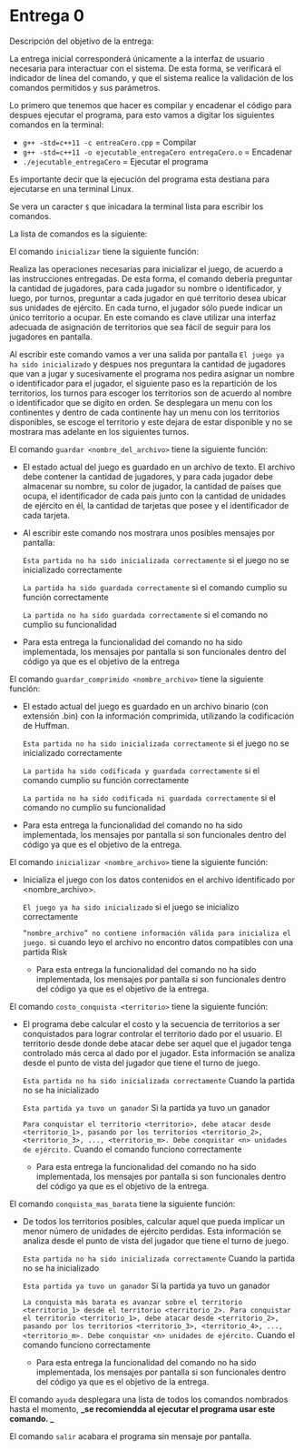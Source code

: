# Entrega 0

Descripción del objetivo de la entrega:

La entrega inicial corresponderá únicamente a la interfaz de usuario necesaria para interactuar con el sistema. De
esta forma, se verificará el indicador de línea del comando, y que el sistema realice la validación de los comandos
permitidos y sus parámetros.

Lo primero que tenemos que hacer es compilar y encadenar el código para despues ejecutar el programa, para esto vamos a digitar los siguientes comandos en la terminal:

  - `g++ -std=c++11 -c entreaCero.cpp` = Compilar
  - `g++ -std=c++11 -o ejecutable_entregaCero entregaCero.o` = Encadenar
  - `./ejecutable_entregaCero` = Ejecutar el programa

Es importante decir que la ejecución del programa esta destiana para ejecutarse en una terminal Linux.

Se vera un caracter `$` que inicadara la terminal lista para escribir los comandos.

La lista de comandos es la siguiente: 

 El comando `inicializar` tiene la siguiente función: 

  Realiza las operaciones necesarias para inicializar el juego, de acuerdo a las instrucciones
  entregadas. De esta forma, el comando debería preguntar la cantidad de jugadores, para cada jugador su
  nombre o identificador, y luego, por turnos, preguntar a cada jugador en qué territorio desea ubicar sus
  unidades de ejército. En cada turno, el jugador sólo puede indicar un único territorio a ocupar. En este
  comando es clave utilizar una interfaz adecuada de asignación de territorios que sea fácil de seguir para los
  jugadores en pantalla.

  Al escribir este comando vamos a ver una salida por pantalla `El juego ya ha sido inicializado` y despues nos preguntara la cantidad de jugadores
  que van a jugar y sucesivamente el programa nos pedira asignar un nombre o identificador para el jugador, el siguiente paso es la repartición de
  los territorios, los turnos para escoger los territorios son de acuerdo al nombre o identificador que se digito en orden. Se desplegara un menu
  con los continentes y dentro de cada continente hay un menu con los territorios disponibles, se escoge el territorio y este dejara de estar disponible
  y no se mostrara mas adelante en los siguientes turnos.

  El comando `guardar <nombre_del_archivo>` tiene la siguiente función:

  - El estado actual del juego es guardado en un archivo de texto. El archivo debe contener la
    cantidad de jugadores, y para cada jugador debe almacenar su nombre, su color de jugador, la cantidad
    de países que ocupa, el identificador de cada país junto con la cantidad de unidades de ejército en él, la
    cantidad de tarjetas que posee y el identificador de cada tarjeta. 

  - Al escribir este comando nos mostrara unos posibles mensajes por pantalla:
    
    `Esta partida no ha sido inicializada correctamente` si el juego no se inicializado correctamente
    
    `La partida ha sido guardada correctamente` si el comando cumplio su función correctamente
    
    `La partida no ha sido guardada correctamente` si el comando no cumplio su funcionalidad

  - Para esta entrega la funcionalidad del comando no ha sido implementada, los mensajes por pantalla si son funcionales dentro
    del código ya que es el objetivo de la entrega

  El comando `guardar_comprimido <nombre_archivo>` tiene la siguiente función:

  - El estado actual del juego es guardado en un archivo binario (con extensión .bin) con la
    información comprimida, utilizando la codificación de Huffman.

    `Esta partida no ha sido inicializada correctamente` si el juego no se inicializado correctamente
    
    `La partida ha sido codificada y guardada correctamente` si el comando cumplio su función correctamente
    
    `La partida no ha sido codificada ni guardada correctamente` si el comando no cumplio su funcionalidad

  - Para esta entrega la funcionalidad del comando no ha sido implementada, los mensajes por pantalla si son funcionales dentro
    del código ya que es el objetivo de la entrega.

  El comando  `inicializar <nombre_archivo>` tiene la siguiente función:

  - Inicializa el juego con los datos contenidos en el archivo identificado por <nombre_archivo>.

    `El juego ya ha sido inicializado` si el juego se inicializo correctamente
    
    `“nombre_archivo” no contiene información válida para inicializa el juego.` si cuando leyo el archivo no encontro datos compatibles con una partida Risk

    - Para esta entrega la funcionalidad del comando no ha sido implementada, los mensajes por pantalla si son funcionales dentro
    del código ya que es el objetivo de la entrega.

  El comando `costo_conquista <territorio>` tiene la siguiente función:

  - El programa debe calcular el costo y la secuencia de territorios a ser conquistados para lograr
    controlar el territorio dado por el usuario. El territorio desde donde debe atacar debe ser aquel que el jugador
    tenga controlado más cerca al dado por el jugador. Esta información se analiza desde el punto de vista del
    jugador que tiene el turno de juego.

    `Esta partida no ha sido inicializada correctamente` Cuando la partida no se ha inicializado
    
    `Esta partida ya tuvo un ganador` Si la partida ya tuvo un ganador
    
    `Para conquistar el territorio <territorio>, debe atacar desde <territorio_1>,
     pasando por los territorios <territorio_2>, <territorio_3>, ..., <territorio_m>. Debe
     conquistar <n> unidades de ejército.` Cuando el comando funciono correctamente

     - Para esta entrega la funcionalidad del comando no ha sido implementada, los mensajes por pantalla si son funcionales dentro
       del código ya que es el objetivo de la entrega.

  El comando `conquista_mas_barata` tiene la siguiente función:

  - De todos los territorios posibles, calcular aquel que pueda implicar un menor número de
    unidades de ejército perdidas. Esta información se analiza desde el punto de vista del jugador que tiene el
    turno de juego.

    `Esta partida no ha sido inicializada correctamente` Cuando la partida no se ha inicializado
    
    `Esta partida ya tuvo un ganador` Si la partida ya tuvo un ganador
    
    `La conquista más barata es avanzar sobre el territorio <territorio_1>
    desde el territorio <territorio_2>. Para conquistar el territorio <territorio_1>, debe
    atacar desde <territorio_2>, pasando por los territorios <territorio_3>, <territorio_4>,
    ..., <territorio_m>. Debe conquistar <n> unidades de ejército.` Cuando el comando funciono correctamente

     - Para esta entrega la funcionalidad del comando no ha sido implementada, los mensajes por pantalla si son funcionales dentro
       del código ya que es el objetivo de la entrega.

El comando `ayuda` desplegara una lista de todos los comandos nombrados hasta el momento, **_se recomiendda al ejecutar el programa usar este comando. _**

El comando `salir` acabara el programa sin mensaje por pantalla.


    

